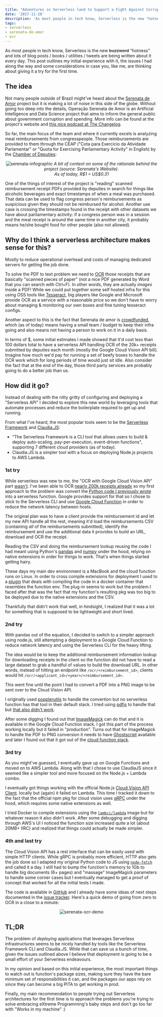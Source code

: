 ```yaml
---
title: "Adventures in Serverless land to Support a Fight Against Corruption"
date: '2017-11-28'
description: 'As most people in tech know, Serverless is the new "hotness". This post outlines my initial experience with it, the issues I had along the way and some considerations in case you, like me, are thinking about giving it a try for the first time'
tags:
- serverless
- serenata-de-amor
- ocr
---
```


As most people in tech know, Serverless is the new ~~buzzword~~ “hotness" and
lots of blog posts / books / utilities / tweets are being written about it every
day. This post outlines my initial experience with it, the issues I had along
the way and some considerations in case you, like me, are thinking about giving
it a try for the first time.

## The idea

Not many people outside of Brazil might've heard about the [Serenata de
Amor](https://serenatadeamor.org/en/) project but it is making a lot of noise in
this side of the globe. Without going too deep into the details, Operação
Serenata de Amor is an Artificial Intelligence and Data Science project that
aims to inform the general public about government corruption and spending. More
info can be found at the project's website and [this nice podcast at The
Changelog](https://changelog.com/podcast/268).

So far, the main focus of the team and where it currently excels is analyzing
meal reimbursements from congresspeople. Those reimbursements are provided to
them through the CEAP ("Cota para Exercício da Atividade Parlamentar" or "Quota
for Exercising Parliamentary Activity" in English) by the [Chamber of Deputies](https://en.wikipedia.org/wiki/Chamber_of_Deputies_(Brazil)):

<center>
  <img src="https://serenatadeamor.org/images/infographic.png" alt="serenata-infographic" />
  <em>A bit of context on some of the rationale behind the project (source: Serenata's Website).<br>As of today, R$1 = US$0.31</em>
</center>

One of the things of interest of the project is "reading" scanned reimbursement
receipt PDFs provided by deputies in search for things like alcoholic beverages
and exact timestamps of when a meal was purchased. That data can be used to flag
congress person's reimbursements as suspicious given they should not be
reimbursed for alcohol. Another use case is crossing the timestamps found in the
receipt with other datasets we have about parliamentary activity: if a congress
person was in a session and the meal receipt is around the same time in another
city, it probably means he/she bought food for other people (also not allowed).

## Why do I think a serverless architecture makes sense for this?

Mostly to reduce operational overhead and costs of managing dedicated servers
for getting the job done.

To solve the PDF to text problem we need to
[OCR](https://en.wikipedia.org/wiki/Optical_character_recognition) those
receipts that are basically "scanned pieces of paper" (not a nice PDF generated
by Word that you can search with Ctrl+F). In other words, they are actually
_images_ inside a PDF! While we could put together some self hosted infra for
this using OSS tools like
[Tesseract](https://github.com/tesseract-ocr/tesseract#tesseract-ocr), big
players like Google and Microsoft provide OCR as a service with a reasonable
price so we don't have to worry about managing & monitoring our own boxes and
fine tuning tesseract configs.

Another aspect to this is the fact that Serenata de amor is
[crowdfunded](https://apoia.se/serenata), which (as of today) means having a
small team / budget to keep their infra going and also means not having a person
to work on it in a daily basis.

In terms of $, some initial estimates I made showed that it'd cost less than 100
dollars total to have a serverless API handling OCR of the 20k+ receipts
submitted by deputies each month (mostly the Google Cloud Vision API bill).
Imagine how much we'd pay for running a set of beefy boxes to handle the OCR
work which for long periods of time would just sit idle. Also consider the fact
that at the end of the day, those third party services are probably going to do
a better job than us.

## How did it go?

Instead of dealing with the nitty gritty of configuring and deploying a
"Serverless API" I decided to explore this new world by leveraging tools that
automate processes and reduce the boilerplate required to get up and running.

From what I've heard, the most popular tools seem to be the [Serverless
Framework](http://serverless.com/) and [Claudia.JS](https://claudiajs.com/):

* "The Serverless Framework is a CLI tool that allows users to build & deploy
auto-scaling, pay-per-execution, event-driven functions", supporting 7 different
cloud providers (as of today).
* Claudia.JS is a simpler tool with a focus on deploying Node.js projects to AWS
Lambda.


### 1st try

While serverless was new to me, the "OCR with Google Cloud Vision API" part
[wasn't](https://github.com/datasciencebr/serenata-de-amor/blob/master/research/develop/2016-12-30-fgrehm-ocr-receipts-with-google-cloud-vision.ipynb).
I've been able to OCR [nearly 200k receipts
already](https://github.com/datasciencebr/serenata-de-amor/blob/master/docs/receipts-ocr.md)
so my first approach to the problem was convert the [Python code I previously
wrote](https://gist.github.com/fgrehm/d3612ee6a84fc74e4595e52078040d46) into a
serverless function. Google provides support for that so I chose to stick to the
Serverless CLI and use [Google Cloud
Function](https://cloud.google.com/functions/) in order to reduce the network
latency between hosts.

The original plan was to have a client provide the reimbursement id and let my
new API handle all the rest, meaning it'd load the reimbursements CSV (containing
_all_ of the reimbursements submitted), identify the reimbursement and use the
additional data it provides to build an URL, download and OCR the receipt.

Reading the CSV and doing the reimbursement lookup reusing the code I had meant
using Python's [pandas](http://pandas.pydata.org/) and
[numpy](http://www.numpy.org/) under the hood, relying on native extensions in
order for things to work. That's when things started getting hairy.

These days my main dev environment is a MacBook and the cloud function runs on
Linux. In order to cross compile extensions for deployment I used to a
[plugin](https://github.com/UnitedIncome/serverless-python-requirements#serverless-python-requirements)
that deals with compiling the code in a docker container that resembles the
function env. The plug-in seems to work but the problem I faced after that was the
fact that my function's resulting pkg was too big to be deployed due to the
native extensions and the CSV.

Thankfully that didn't work that well, in hindsight, I realized that it was a
lot for something that is supposed to be lightweight and short lived.

### 2nd try

With pandas out of the equation, I decided to switch to a simpler approach using
node.js, still attempting a deployment to a Google Cloud Function to reduce
network latency and using the Serverless CLI for the heavy lifting.

The idea would be to keep the additional reimbursement information lookup for
downloading receipts in the client so the function did not have to read a
large dataset to grab a handful of values to build the download URL. In other
words, instead of hitting an endpoint like `/ocr/<reimbursement_id>`, clients
would hit `/ocr/<applicant_id>/<year>/<reimbursement_id>`.

This went fine until the point I had to convert a PDF into a PNG image to be
sent over to the Cloud Vision API.

I originally used [popplerutils](https://poppler.freedesktop.org/) to handle the
convertion but no serverless function has that tool in their default stack. I
tried using [pdfjs](https://github.com/mozilla/pdf.js/#pdfjs) to handle that but
[that also didn't work](https://github.com/mozilla/pdf.js/issues/8489).

After some digging I found out that [ImageMagick](http://www.imagemagick.org/)
can do that and it is available in the Google Cloud Function stack. I got this
part of the process working locally but it failed in "production". Turns out
that for ImageMagick to handle the PDF to PNG conversion it needs to have
[Ghostscript](https://www.ghostscript.com/) available and later I found out that
it got out of the [cloud function stack](https://stackoverflow.com/a/45105954).

### 3rd try

As you might've guessed, I eventually gave up on Google Functions and moved on
to AWS Lambda. Along with that I chose to use ClaudiaJS since it seemed like a
simpler tool and more focused on the Node.js + Lambda combo.

I eventually got things working with the official Node.js [Cloud Vision API
Client](https://www.npmjs.com/package/@google-cloud/vision). locally but (again)
it failed on Lambda. This time I tracked it down to the fact that the official
npm pkg for cloud vision uses [gRPC](https://grpc.io/) under the hood, which
requires some native extensions as well.

I tried Docker to compile extensions using the
[`lambci/lambda`](https://github.com/lambci/docker-lambda) image but for
whatever reason it also didn't work. After some debugging and digging through
AWS's UI I noticed the function size increased quite a lot (about 20MB+ IIRC)
and realized that things could actually be made simpler.

### 4th and last try

The Cloud Vision API has a rest interface that can be easily used with simple
HTTP clients. While gRPC is probably more efficient, HTTP also gets the job done
so I adapted my original Python code to JS using
[`node-fetch`](https://github.com/bitinn/node-fetch) and called it a day. I
still had to bump the function's memory to 1Gb to handle big documents (6+
pages) and "massage" ImageMagick parameters to handle some corner cases but I
eventually managed to get a proof of concept that worked for all the initial
tests I made.

The code is available in [GitHub](https://github.com/fgrehm/serenata-ocr) and I
already have some ideas of next steps documented in the [issue
tracker](https://github.com/fgrehm/serenata-ocr/issues). Here's a quick demo of
going from zero to OCR in a close to a minute:

<script type="text/javascript" src="https://asciinema.org/a/149404.js" id="asciicast-149404" async></script>
<noscript>
  <center>
    <img src="https://user-images.githubusercontent.com/81859/33225931-5ccaed5e-d168-11e7-97b3-14f9f5d6f58c.gif" alt="serenata-ocr-demo" />
  </center>
</noscript>


## TL;DR

The problem of _deploying_ applications that leverages Serverless
infrastructures seems to be nicely handled by tools like the Serverless Framework
CLI and Claudia.JS. While that can save us a bunch of time, given the issues
outlined above I believe that deployment is going to be a small effort of your
Serverless endeavours.

In my opinion and based on this initial experience, the most important things to
watch out is function's package sizes, making sure they have the bare minimum
set of responsibilities it can, and the packages our apps rely on since they can
become a big PITA to get working in prod.

Finally, my main recommendation to people trying out Serverless architectures
for the first time is to approach the problems you're trying to solve embracing
eXtreme Programming's baby steps and don't go too far with "Works in my machine"
:)

